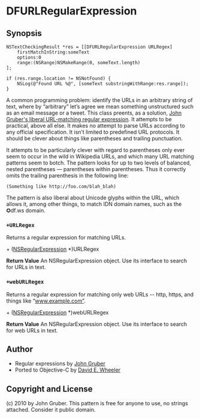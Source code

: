 DFURLRegularExpression
======================

Synopsis
--------
    NSTextCheckingResult *res = [[DFURLRegularExpression URLRegex]
        firstMatchInString:someText
        options:0
        range:(NSRange)NSMakeRange(0, someText.length)
    ];
    
    if (res.range.location != NSNotFound) {
        NSLog(@"Found URL %@", [someText substringWithRange:res.range]);
    }

A common programming problem: identify the URLs in an arbitrary string of text, where by “arbitrary” let’s agree we mean something unstructured such as an email message or a tweet. This class preents, as a solution, [John Gruber's liberal URL-matching regular expression](http://daringfireball.net/2010/07/improved_regex_for_matching_urls). It attempts to be practical, above all else. It makes no attempt to parse URLs according to any official specification. It isn’t limited to predefined URL protocols. It should be clever about things like parentheses and trailing punctuation.

It attempts to be particularly clever with regard to parentheses only ever seem to occur in the wild in Wikipedia URLs, and which many URL matching patterns seem to botch. The pattern looks for up to two levels of balanced, nested parentheses — parentheses within parentheses. Thus it correctly omits the trailing parenthesis in the following line:

    (Something like http://foo.com/blah_blah)

The pattern is also liberal about Unicode glyphs within the URL, which allows it, among other things, to match IDN domain names, such as the ✪df.ws domain.

### `+URLRegex` ###

Returns a regular expression for matching URLs.

\+ ([NSRegularExpression](http://developer.apple.com/library/ios/#documentation/Foundation/Reference/NSRegularExpression_Class/Reference/Reference.html) *)URLRegex

**Return Value**
An NSRegularExpression object. Use its interface to search for URLs in text.

### `+webURLRegex` ###

Returns a regular expression for matching only web URLs -- http, https, and things like “www.example.com”.

\+ ([NSRegularExpression](http://developer.apple.com/library/ios/#documentation/Foundation/Reference/NSRegularExpression_Class/Reference/Reference.html) *)webURLRegex

**Return Value**
An NSRegularExpression object. Use its interface to search for web URLs in text.

Author
------

* Regular expressions by [John Gruber](http://daringfireball.net/)
* Ported to Objective-C by [David E. Wheeler](http://justatheory.com/)

Copyright and License
---------------------
(c) 2010 by John Gruber. This pattern is free for anyone to use, no strings attached. Consider it public domain.
